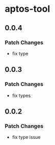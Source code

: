 # aptos-tool

## 0.0.4

### Patch Changes

- fix type

## 0.0.3

### Patch Changes

- fix types

## 0.0.2

### Patch Changes

- fix type issue
